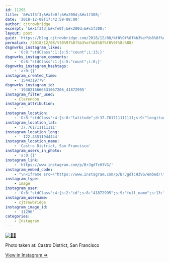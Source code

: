 ```yaml
---
id: 11295
title: '&#x1f3f3;&#xfe0f;&#x200d;&#x1f308;'
date: '2018-12-08T17:42:59-08:00'
author: cjtrowbridge
excerpt: '&#x1f3f3;&#xfe0f;&#x200d;&#x1f308;'
layout: post
guid: 'https://blog.cjtrowbridge.com/2018/12/08/%f0%9f%8f%b3%ef%b8%8f%e2%80%8d%f0%9f%8c%88/'
permalink: /2018/12/08/%f0%9f%8f%b3%ef%b8%8f%f0%9f%8c%88/
dsgnwrks_instagram_likes:
    - 'O:8:"stdClass":1:{s:5:"count";i:13;}'
dsgnwrks_instagram_comments:
    - 'O:8:"stdClass":1:{s:5:"count";i:0;}'
dsgnwrks_instagram_hashtags:
    - 'a:0:{}'
instagram_created_time:
    - '1544319779'
dsgnwrks_instagram_id:
    - '1930216666531067206_41872995'
instagram_filter_used:
    - Clarendon
instagram_attribution:
    - ''
instagram_location:
    - 'O:8:"stdClass":4:{s:8:"latitude";d:37.761711111111;s:9:"longitude";d:-122.43511944444;s:4:"name";s:30:"Castro District, San Francisco";s:2:"id";i:214709892;}'
instagram_location_lat:
    - '37.761711111111'
instagram_location_long:
    - '-122.43511944444'
instagram_location_name:
    - 'Castro District, San Francisco'
instagram_users_in_photo:
    - 'a:0:{}'
instagram_link:
    - 'https://www.instagram.com/p/BrJgdTcH3VG/'
instagram_embed_code:
    - "\n<iframe src=\"https://www.instagram.com/p/BrJgdTcH3VG/embed/\" width=\"612\" height=\"710\" frameborder=\"0\" scrolling=\"no\" allowtransparency=\"true\" class=\"insta-image-embed\"></iframe>\n"
instagram_type:
    - image
instagram_user:
    - 'O:8:"stdClass":4:{s:2:"id";s:8:"41872995";s:9:"full_name";s:13:"CJ Trowbridge";s:15:"profile_picture";s:174:"https://scontent.cdninstagram.com/vp/b8a5a5caf666e95e6d6d0561065ba8f0/5CA6071C/t51.2885-19/s150x150/13724650_1188772791164794_142557231_a.jpg?_nc_ht=scontent.cdninstagram.com";s:8:"username";s:12:"cjtrowbridge";}'
instagram_username:
    - cjtrowbridge
instagram_image_id:
    - '11296'
categories:
    - Instagram
---
```


[![🏳️‍🌈](https://blog.cjtrowbridge.com/wp-content/uploads/2018/12/f09f8fb3efb88fe2808df09f8c88-1-1.jpg)](https://www.instagram.com/p/BrJgdTcH3VG/)

Photo taken at: Castro District, San Francisco

[View in Instagram ⇒](https://www.instagram.com/p/BrJgdTcH3VG/)